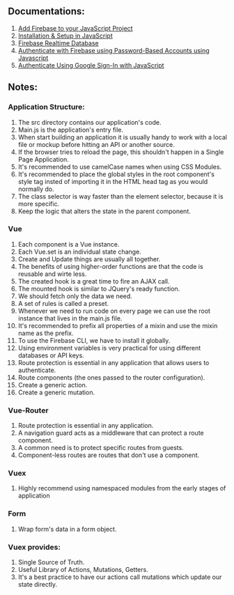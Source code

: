 ## Documentations:
1. <a href="https://firebase.google.com/docs/web/setup?authuser=0">Add Firebase to your JavaScript Project</a>
2. <a href="https://firebase.google.com/docs/database/web/start">Installation & Setup in JavaScript</a>
3. <a href="https://firebase.google.com/docs/database/">Firebase Realtime Database</a>
4. <a href="https://firebase.google.com/docs/auth/web/password-auth">Authenticate with Firebase using Password-Based Accounts using Javascript</a>
5. <a href="https://firebase.google.com/docs/auth/web/google-signin">Authenticate Using Google Sign-In with JavaScript</a>

## Notes:
### Application Structure:
1. The src directory contains our application's code.
2. Main.js is the application's entry file.
3. When start building an application it is usually handy to work with a local file or mockup before hitting an API or another source.
4. If the browser tries to reload the page, this shouldn't happen in a Single Page Application.
5. It's recommended to use camelCase names when using CSS Modules.
6. It's recommended to place the global styles in the root component's style tag insted of importing it in the HTML head tag as you would normally do.
7. The class selector is way faster than the element selector, because it is more specific.
8. Keep the logic that alters the state in the parent component.

### Vue
1. Each component is a Vue instance.
9. Each Vue.set is an individual state change.
10. Create and Update things are usually all together.
11. The benefits of using higher-order functions are that the code is reusable and wirte less.
13. The created hook is a great time to fire an AJAX call.
14. The mounted hook is similar to JQuery's ready function.
15. We should fetch only the data we need.
16. A set of rules is called a preset.
17. Whenever we need to run code on every page we can use the root instance that lives in the main.js file.
18. It's recommended to prefix all properties of a mixin and use the mixin name as the prefix.
19. To use the Firebase CLI, we have to install it globally.  
20. Using environment variables is very practical for using different databases or API keys.
21. Route protection is essential in any application that allows users to authenticate.
22. Route components (the ones passed to the router configuration).
23. Create a generic action.
24. Create a generic mutation.

### Vue-Router
1. Route protection is essential in any application.
2. A navigation guard acts as a middleware that can protect a route component.
3. A common need is to protect specific routes from guests.
4. Component-less routes are routes that don't use a component.

### Vuex
1. Highly recommend using namespaced modules from the early stages of application

### Form
1. Wrap form's data in a form object.

### Vuex provides:
1. Single Source of Truth.
2. Useful Library of Actions, Mutations, Getters.
3. It's a best practice to have our actions call mutations which update our state directly.
